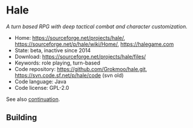 # Hale

_A turn based RPG with deep tactical combat and character customization._

- Home: https://sourceforge.net/projects/hale/, https://sourceforge.net/p/hale/wiki/Home/, https://halegame.com
- State: beta, inactive since 2014
- Download: https://sourceforge.net/projects/hale/files/
- Keywords: role playing, turn-based
- Code repository: https://github.com/Grokmoo/hale.git, https://svn.code.sf.net/p/hale/code (svn old)
- Code language: Java
- Code license: GPL-2.0

See also [continuation](https://github.com/Trilarion/hale).

## Building


